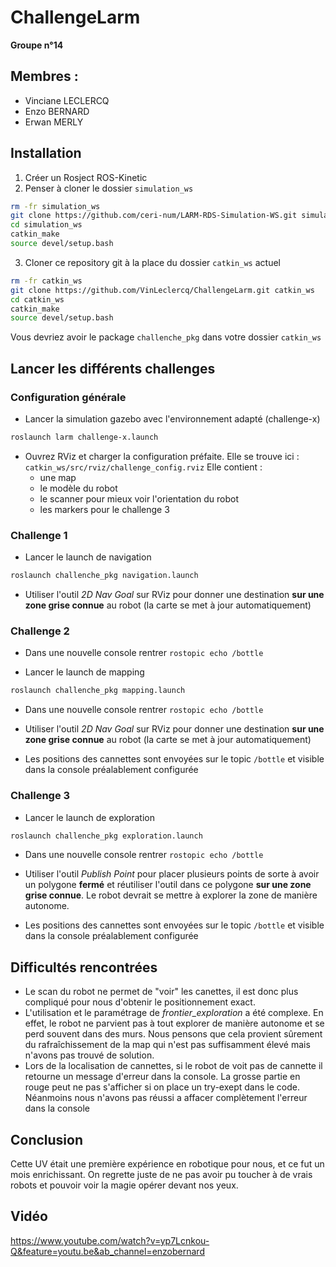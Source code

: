 # ChallengeLarm

**Groupe n°14**
## Membres :
- Vinciane LECLERCQ
- Enzo BERNARD
- Erwan MERLY

## Installation
1. Créer un Rosject ROS-Kinetic
2. Penser à cloner le dossier `simulation_ws`

```bash
rm -fr simulation_ws
git clone https://github.com/ceri-num/LARM-RDS-Simulation-WS.git simulation_ws
cd simulation_ws
catkin_make
source devel/setup.bash
```

3. Cloner ce repository git à la place du dossier `catkin_ws` actuel

```bash
rm -fr catkin_ws
git clone https://github.com/VinLeclercq/ChallengeLarm.git catkin_ws
cd catkin_ws
catkin_make
source devel/setup.bash
```

Vous devriez avoir le package `challenche_pkg` dans votre dossier `catkin_ws`

## Lancer les différents challenges
### Configuration générale

- Lancer la simulation gazebo avec l'environnement adapté (challenge-x)

```bash
roslaunch larm challenge-x.launch
```

- Ouvrez RViz et charger la configuration préfaite. Elle se trouve ici : ```catkin_ws/src/rviz/challenge_config.rviz```
Elle contient :
    - une map
    - le modèle du robot
    - le scanner pour mieux voir l'orientation du robot
    - les markers pour le challenge 3

### Challenge 1

- Lancer le launch de navigation

```bash
roslaunch challenche_pkg navigation.launch
```

- Utiliser l'outil *2D Nav Goal* sur RViz pour donner une destination **sur une zone grise connue** au robot (la carte se met à jour automatiquement)

### Challenge 2

- Dans une nouvelle console rentrer ```rostopic echo /bottle```

- Lancer le launch de mapping

```bash
roslaunch challenche_pkg mapping.launch
```

- Dans une nouvelle console rentrer ```rostopic echo /bottle```

- Utiliser l'outil *2D Nav Goal* sur RViz pour donner une destination **sur une zone grise connue** au robot (la carte se met à jour automatiquement)

- Les positions des cannettes sont envoyées sur le topic ```/bottle``` et visible dans la console préalablement configurée

### Challenge 3

- Lancer le launch de exploration

```bash
roslaunch challenche_pkg exploration.launch
```

- Dans une nouvelle console rentrer ```rostopic echo /bottle```

- Utiliser l'outil *Publish Point* pour placer plusieurs points de sorte à avoir un polygone **fermé** et réutiliser l'outil dans ce polygone **sur une zone grise connue**. Le robot devrait se mettre à explorer la zone de manière autonome.

- Les positions des cannettes sont envoyées sur le topic ```/bottle``` et visible dans la console préalablement configurée

## Difficultés rencontrées

- Le scan du robot ne permet de "voir" les canettes, il est donc plus compliqué pour nous d'obtenir le positionnement exact.
- L'utilisation et le paramétrage de *frontier_exploration* a été complexe. En effet, le robot ne parvient pas à tout explorer de manière autonome et se perd souvent dans des murs. Nous pensons que cela provient sûrement du rafraîchissement de la map qui n'est pas suffisamment élevé mais n'avons pas trouvé de solution.
- Lors de la localisation de cannettes, si le robot de voit pas de cannette il retourne un message d'erreur dans la console. La grosse partie en rouge peut ne pas s'afficher si on place un try-exept dans le code. Néanmoins nous n'avons pas réussi a affacer complètement l'erreur dans la console 

## Conclusion

Cette UV était une première expérience en robotique pour nous, et ce fut un mois enrichissant. On regrette juste de ne pas avoir pu toucher à de vrais robots et pouvoir voir la magie opérer devant nos yeux.

## Vidéo 

https://www.youtube.com/watch?v=yp7Lcnkou-Q&feature=youtu.be&ab_channel=enzobernard
